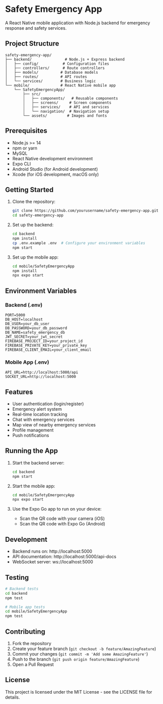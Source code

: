 # Safety Emergency App

A React Native mobile application with Node.js backend for emergency response and safety services.

## Project Structure

```
safety-emergency-app/
├── backend/               # Node.js + Express backend
│   ├── config/           # Configuration files
│   ├── controllers/      # Route controllers
│   ├── models/          # Database models
│   ├── routes/          # API routes
│   └── services/        # Business logic
└── mobile/              # React Native mobile app
    └── SafetyEmergencyApp/
        ├── src/
        │   ├── components/   # Reusable components
        │   ├── screens/     # Screen components
        │   ├── services/    # API and services
        │   └── navigation/  # Navigation setup
        └── assets/         # Images and fonts
```

## Prerequisites

- Node.js >= 14
- npm or yarn
- MySQL
- React Native development environment
- Expo CLI
- Android Studio (for Android development)
- Xcode (for iOS development, macOS only)

## Getting Started

1. Clone the repository:
   ```bash
   git clone https://github.com/yourusername/safety-emergency-app.git
   cd safety-emergency-app
   ```

2. Set up the backend:
   ```bash
   cd backend
   npm install
   cp .env.example .env  # Configure your environment variables
   npm start
   ```

3. Set up the mobile app:
   ```bash
   cd mobile/SafetyEmergencyApp
   npm install
   npx expo start
   ```

## Environment Variables

### Backend (.env)
```
PORT=5000
DB_HOST=localhost
DB_USER=your_db_user
DB_PASSWORD=your_db_password
DB_NAME=safety_emergency_db
JWT_SECRET=your_jwt_secret
FIREBASE_PROJECT_ID=your_project_id
FIREBASE_PRIVATE_KEY=your_private_key
FIREBASE_CLIENT_EMAIL=your_client_email
```

### Mobile App (.env)
```
API_URL=http://localhost:5000/api
SOCKET_URL=http://localhost:5000
```

## Features

- User authentication (login/register)
- Emergency alert system
- Real-time location tracking
- Chat with emergency services
- Map view of nearby emergency services
- Profile management
- Push notifications

## Running the App

1. Start the backend server:
   ```bash
   cd backend
   npm start
   ```

2. Start the mobile app:
   ```bash
   cd mobile/SafetyEmergencyApp
   npx expo start
   ```

3. Use the Expo Go app to run on your device:
   - Scan the QR code with your camera (iOS)
   - Scan the QR code with Expo Go (Android)

## Development

- Backend runs on: http://localhost:5000
- API documentation: http://localhost:5000/api-docs
- WebSocket server: ws://localhost:5000

## Testing

```bash
# Backend tests
cd backend
npm test

# Mobile app tests
cd mobile/SafetyEmergencyApp
npm test
```

## Contributing

1. Fork the repository
2. Create your feature branch (`git checkout -b feature/AmazingFeature`)
3. Commit your changes (`git commit -m 'Add some AmazingFeature'`)
4. Push to the branch (`git push origin feature/AmazingFeature`)
5. Open a Pull Request

## License

This project is licensed under the MIT License - see the LICENSE file for details.
